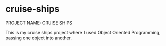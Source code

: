 # cruise-ships


PROJECT NAME: CRUISE SHIPS

This is my cruise ships project where I used Object Oriented Programming, passing one object into another. 



